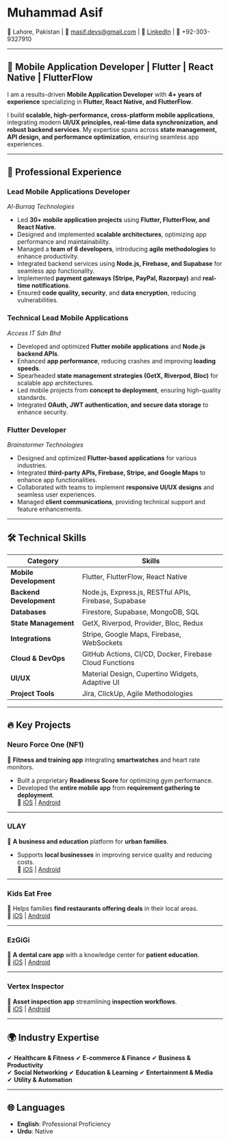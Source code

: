 # Muhammad Asif  
📍 Lahore, Pakistan | 📧 masif.devs@gmail.com | 🔗 [LinkedIn](https://www.linkedin.com/in/masifdevs) | 📱 +92-303-9327910  

---

## 🚀 Mobile Application Developer | Flutter | React Native | FlutterFlow  
I am a results-driven **Mobile Application Developer** with **4+ years of experience** specializing in **Flutter, React Native, and FlutterFlow**.  

I build **scalable, high-performance, cross-platform mobile applications**, integrating modern **UI/UX principles, real-time data synchronization, and robust backend services**. My expertise spans across **state management, API design, and performance optimization**, ensuring seamless app experiences.   

---

## 💼 Professional Experience  

### **Lead Mobile Applications Developer**  
*Al-Burraq Technologies*  
- Led **30+ mobile application projects** using **Flutter, FlutterFlow, and React Native**.  
- Designed and implemented **scalable architectures**, optimizing app performance and maintainability.  
- Managed a **team of 6 developers**, introducing **agile methodologies** to enhance productivity.  
- Integrated backend services using **Node.js, Firebase, and Supabase** for seamless app functionality.  
- Implemented **payment gateways (Stripe, PayPal, Razorpay)** and **real-time notifications**.  
- Ensured **code quality, security**, and **data encryption**, reducing vulnerabilities.  

### **Technical Lead Mobile Applications**  
*Access IT Sdn Bhd*  
- Developed and optimized **Flutter mobile applications** and **Node.js backend APIs**.  
- Enhanced **app performance**, reducing crashes and improving **loading speeds**.  
- Spearheaded **state management strategies (GetX, Riverpod, Bloc)** for scalable app architectures.  
- Led mobile projects from **concept to deployment**, ensuring high-quality standards.  
- Integrated **OAuth, JWT authentication, and secure data storage** to enhance security.  

### **Flutter Developer**  
*Brainstormer Technologies*  
- Designed and optimized **Flutter-based applications** for various industries.  
- Integrated **third-party APIs, Firebase, Stripe, and Google Maps** to enhance app functionalities.  
- Collaborated with teams to implement **responsive UI/UX designs** and seamless user experiences.  
- Managed **client communications**, providing technical support and feature enhancements.  

---

## 🛠️ Technical Skills  

| **Category**         | **Skills**                                               |  
|----------------------|----------------------------------------------------------|  
| **Mobile Development** | Flutter, FlutterFlow, React Native                 |  
| **Backend Development** | Node.js, Express.js, RESTful APIs, Firebase, Supabase    |  
| **Databases**        | Firestore, Supabase, MongoDB, SQL                         |  
| **State Management** | GetX, Riverpod, Provider, Bloc, Redux                           |  
| **Integrations**     | Stripe, Google Maps, Firebase, WebSockets                 |  
| **Cloud & DevOps**   | GitHub Actions, CI/CD, Docker, Firebase Cloud Functions   |  
| **UI/UX**           | Material Design, Cupertino Widgets, Adaptive UI 
| **Project Tools**   | Jira, ClickUp, Agile Methodologies                 |  

---

## 🔥 Key Projects  

### **Neuro Force One (NF1)**  
📌 **Fitness and training app** integrating **smartwatches** and heart rate monitors.  
- Built a proprietary **Readiness Score** for optimizing gym performance.  
- Developed the **entire mobile app** from **requirement gathering to deployment**.  
🔗 [iOS](https://apps.apple.com/pk/app/nf1/id1541450335) | [Android](https://play.google.com/store/apps/details?id=com.idzyns.nf1app)  

---

### **ULAY**  
📌 **A business and education** platform for **urban families**.  
- Supports **local businesses** in improving service quality and reducing costs.  
🔗 [iOS](https://apps.apple.com/us/app/ulay/id6449183933) | [Android](https://play.google.com/store/apps/details?id=com.digitaldots.ulay)  

---

### **Kids Eat Free**  
📌 Helps families **find restaurants offering deals** in their local areas.  
🔗 [iOS](https://apps.apple.com/us/app/kids-eat-free-app/id1482368197) | [Android](https://play.google.com/store/apps/details?id=com.idzyns.kidseatfree)  

---

### **EzGiGi**  
📌 **A dental care app** with a knowledge center for **patient education**.  
🔗 [iOS](https://apps.apple.com/us/app/ezgigi/id1595845444) | [Android](https://play.google.com/store/apps/details?id=com.ezgigi.customerapp)  

---

### **Vertex Inspector**  
📌 **Asset inspection app** streamlining **inspection workflows**.  
🔗 [iOS](https://apps.apple.com/app/vertex-inspector/id1636897563) | [Android](https://play.google.com/store/apps/details?id=com.alburraq.vertex)  

---

## 🌍 Industry Expertise  
✔ **Healthcare & Fitness** 
✔ **E-commerce & Finance**
✔ **Business & Productivity**  
✔ **Social Networking** 
✔ **Education & Learning**
✔ **Entertainment & Media**  
✔ **Utility & Automation** 

---

## 🌐 Languages  
- **English**: Professional Proficiency  
- **Urdu**: Native
